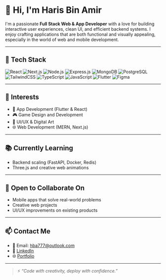 # 👋 Hi, I'm Haris Bin Amir

I'm a passionate **Full Stack Web & App Developer** with a love for building interactive user experiences, clean UI, and efficient backend systems. I enjoy crafting applications that are both functional and visually appealing, especially in the world of web and mobile development.

---

## 🚀 Tech Stack

![React](https://img.shields.io/badge/React-20232A?style=for-the-badge&logo=react&logoColor=61DAFB)
![Next.js](https://img.shields.io/badge/Next.js-000000?style=for-the-badge&logo=nextdotjs&logoColor=white)
![Node.js](https://img.shields.io/badge/Node.js-339933?style=for-the-badge&logo=nodedotjs&logoColor=white)
![Express.js](https://img.shields.io/badge/Express.js-404D59?style=for-the-badge)
![MongoDB](https://img.shields.io/badge/MongoDB-4EA94B?style=for-the-badge&logo=mongodb&logoColor=white)
![PostgreSQL](https://img.shields.io/badge/PostgreSQL-336791?style=for-the-badge&logo=postgresql&logoColor=white)
![TailwindCSS](https://img.shields.io/badge/Tailwind_CSS-06B6D4?style=for-the-badge&logo=tailwind-css&logoColor=white)
![TypeScript](https://img.shields.io/badge/TypeScript-007ACC?style=for-the-badge&logo=typescript&logoColor=white)
![JavaScript](https://img.shields.io/badge/JavaScript-F7DF1E?style=for-the-badge&logo=javascript&logoColor=black)
![Flutter](https://img.shields.io/badge/Flutter-02569B?style=for-the-badge&logo=flutter&logoColor=white)
![Figma](https://img.shields.io/badge/Figma-000000?style=for-the-badge&logo=figma&logoColor=white)

---

## 🎯 Interests

- 🔧 App Development (Flutter & React)
- 🎮 Game Design and Development
- 🎨 UI/UX & Digital Art
- 🌐 Web Development (MERN, Next.js)

---

## 📚 Currently Learning

- Backend scaling (FastAPI, Docker, Redis)
- Three.js and creative web animations

---

## 🤝 Open to Collaborate On

- Mobile apps that solve real-world problems  
- Creative web projects  
- UI/UX improvements on existing products

---

## 📫 Contact Me

- 📧 Email: hba777@outlook.com  
- 🔗 [LinkedIn](https://www.linkedin.com/in/haris-bin-amir-207032221/)  
- 🌐 [Portfolio](https://portfolio-website-lyart-sigma-64.vercel.app)

---

> ⚡ *“Code with creativity, deploy with confidence.”*
